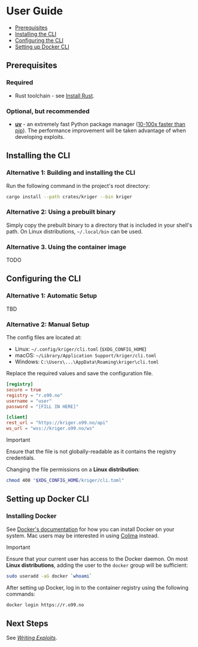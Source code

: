 # User Guide

- [Prerequisites](#prerequisites)
- [Installing the CLI](#installing-the-cli)
- [Configuring the CLI](#configuring-the-cli)
- [Setting up Docker CLI](#setting-up-docker-cli)

## Prerequisites

### Required

- Rust toolchain - see [Install Rust](https://www.rust-lang.org/tools/install).

### Optional, but recommended

- [**uv**](https://docs.astral.sh/uv/getting-started/installation/) - an extremely fast Python package
  manager ([10-100x faster than pip](https://github.com/astral-sh/uv/blob/main/BENCHMARKS.md)). The performance
  improvement will be taken advantage of when developing exploits.

## Installing the CLI

### Alternative 1: Building and installing the CLI

Run the following command in the project's root directory:

```bash
cargo install --path crates/kriger --bin kriger
```

### Alternative 2: Using a prebuilt binary

Simply copy the prebuilt binary to a directory that is included in your shell's path. On Linux
distributions, `~/.local/bin` can be used.

### Alternative 3. Using the container image

TODO

## Configuring the CLI

### Alternative 1: Automatic Setup

TBD

### Alternative 2: Manual Setup

The config files are located at:

- Linux: `~/.config/kriger/cli.toml` (`$XDG_CONFIG_HOME`)
- macOS: `~/Library/Application Support/kriger/cli.toml`
- Windows: `C:\Users\...\AppData\Roaming\kriger\cli.toml`

Replace the required values and save the configuration file.

```toml
[registry]
secure = true
registry = "r.o99.no"
username = "user"
password = "[FILL IN HERE]"

[client]
rest_url = "https://kriger.o99.no/api"
ws_url = "wss://kriger.o99.no/ws"
```

> [!IMPORTANT]
> Ensure that the file is not globally-readable as it contains the registry credentials.
>
> Changing the file permissions on a **Linux distribution**:
>
> ```bash
> chmod 400 "$XDG_CONFIG_HOME/kriger/cli.toml"
> ```

## Setting up Docker CLI

### Installing Docker

See [Docker's documentation](https://docs.docker.com/get-docker/) for how you can install Docker on your system. Mac
users may be interested in using [Colima](https://github.com/abiosoft/colima) instead.

> [!IMPORTANT]
> Ensure that your current user has access to the Docker daemon.
> On most **Linux distributions**, adding the user to the `docker`
> group will be sufficient:
>
> ```bash
> sudo useradd -aG docker `whoami`
> ```

After setting up Docker, log in to the container registry using the following commands:

```bash
docker login https://r.o99.no
```

## Next Steps

See _[Writing Exploits](exploits.md)_.
